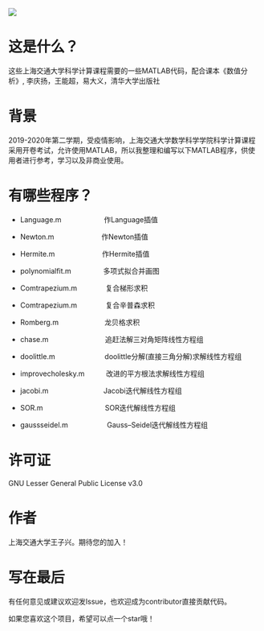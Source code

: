 ![](http://file.elecfans.com/web1/M00/56/9D/o4YBAFs_QpaAL7QSAAOfy3eVAQ8817.png)

这是什么？
=====
这些上海交通大学科学计算课程需要的一些MATLAB代码，配合课本《数值分析》, 李庆扬，王能超，易大义，清华大学出版社

背景
=====
2019-2020年第二学期，受疫情影响，上海交通大学数学科学学院科学计算课程采用开卷考试，允许使用MATLAB，所以我整理和编写以下MATLAB程序，供使用者进行参考，学习以及非商业使用。

有哪些程序？
=====

* Language.m     &ensp;&ensp;&ensp;&ensp;&ensp;&ensp;&ensp;&ensp;&ensp;&ensp;&ensp;      作Language插值

* Newton.m       &ensp;&ensp;&ensp;&ensp;&ensp;&ensp;&ensp;&ensp;&ensp;&ensp;&ensp;&ensp;&thinsp;        作Newton插值

* Hermite.m     &ensp;&ensp;&ensp;&ensp;&ensp;&ensp;&ensp;&ensp;&ensp;&ensp;&ensp;&ensp;&thinsp;       作Hermite插值

* polynomialfit.m  &ensp;&ensp;&ensp;&ensp;&ensp;&ensp;&ensp;&ensp;      多项式拟合并画图

* Comtrapezium.m   &ensp;&ensp;&ensp;&ensp;&ensp;&ensp;&ensp;       复合梯形求积

* Comtrapezium.m    &ensp;&ensp;&ensp;&ensp;&ensp;&ensp;&ensp;    复合辛普森求积

* Romberg.m     &ensp;&ensp;&ensp;&ensp;&ensp;&ensp;&ensp;&ensp;&ensp;&ensp;&ensp;&ensp;           龙贝格求积

* chase.m     &ensp;&ensp;&ensp;&ensp;&ensp;&ensp;&ensp;&ensp;&ensp;&ensp;&ensp;&ensp;&ensp;&ensp;&ensp;      追赶法解三对角矩阵线性方程组

* doolittle.m  &ensp;&ensp;&ensp;&ensp;&ensp;&ensp;&ensp;&ensp;&ensp;&ensp;&ensp;&ensp;&ensp;        doolittle分解(直接三角分解)求解线性方程组

* improvecholesky.m  &ensp;&ensp;&ensp;&ensp;&ensp;        改进的平方根法求解线性方程组

* jacobi.m     &ensp;&ensp;&ensp;&ensp;&ensp;&ensp;&ensp;&ensp;&ensp;&ensp;&ensp;&ensp;&ensp; &ensp;            Jacobi迭代解线性方程组

* SOR.m      &ensp;&ensp;&ensp;&ensp;&ensp;&ensp;&ensp;&ensp;&ensp;&ensp;&ensp;&ensp;&ensp; &ensp;&ensp;&ensp;              SOR迭代解线性方程组

* gaussseidel.m   &ensp;&ensp;&ensp;&ensp;&ensp;&ensp;&ensp;&ensp;&ensp;&ensp;      Gauss–Seidel迭代解线性方程组

许可证
=====
GNU Lesser General Public License v3.0

作者
=====
上海交通大学王子兴。期待您的加入！

写在最后
=====
有任何意见或建议欢迎发Issue，也欢迎成为contributor直接贡献代码。

如果您喜欢这个项目，希望可以点一个star哦！
